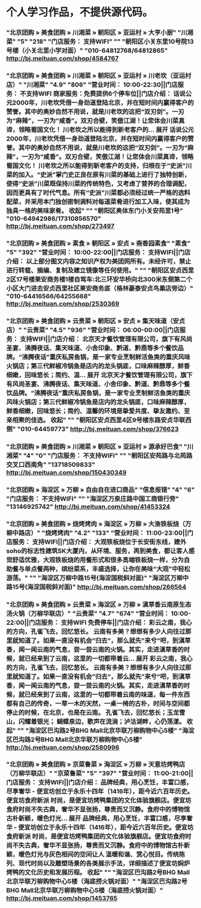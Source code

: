 # 个人学习作品，不提供源代码。

### "北京团购 » 美食团购 » 川湘菜 » 朝阳区 » 亚运村 » 大亨小厨"	"川湘菜"	"5"	"218"	"门店服务： 支持WIFI"	""	"朝阳区小关东里10号院13号楼（小关北里小学对面）"	"010-64812768/64812865"	http://bj.meituan.com/shop/4584767
### "北京团购 » 美食团购 » 川湘菜 » 朝阳区 » 亚运村 » 川老坎（亚运村店）"	"川湘菜"	"4.9"	"806"	"营业时间： 10:00-22:30||门店服务： 不支持WIFI 商家服务：免费提供6个停车位||门店介绍： 话说公元2000年，川老坎凭借一身劲道登陆北京，并在短时间内赢得客户的赞誉。其中的奥妙自然不用说，就是川老坎的这把“双刃剑”。一刃为“麻辣”，一刃为“咸香”。双刃合壁，笑傲江湖！让您体会川菜真谛，领略蜀国文化！ 川老坎之所以能得到新老客户的... 展开 话说公元2000年，川老坎凭借一身劲道登陆北京，并在短时间内赢得客户的赞誉。其中的奥妙自然不用说，就是川老坎的这把“双刃剑”。一刃为“麻辣”，一刃为“咸香”。双刃合壁，笑傲江湖！让您体会川菜真谛，领略蜀国文化！ 川老坎之所以能得到新老客户的支持，归根在于“史派”川菜的加入。“史派”掌门史正良在原有川菜的基础上进行了独特创新，使得“史派”川菜既保持川菜的传统特色，又考虑了营养的合理调配，因而更具有了时代气息。所有“史派”川菜都必须经过统一严格的选料配菜，并采用本门独创密制调料对每道菜肴进行加工入味，使其成为独具一格的美味家肴。 收起"	""	"朝阳区奥体东门小关安苑里1号"	"010-64942986/17310856570"	http://bj.meituan.com/shop/273497
### "北京团购 » 美食团购 » 素食 » 朝阳区 » 安贞 » 斋香园素食"	"素食"	"5"	"392"	"营业时间： 10:00-22:00||门店服务： 支持WIFI||门店介绍： 以上部分图文内容之知识产权为美团网所有。未经许可，禁止进行转载、摘编、复制及建立镜像等任何使用。"	""	"朝阳区安贞西里2区17号楼莱安商务楼1楼自驾车:北三环安华桥向北300米东侧第二个小区大门进去安贞西里社区莱安商务底（格林豪泰安贞鸟巢店旁边）"	"010-64416566/64255668"	http://bj.meituan.com/shop/2530369
### "北京团购 » 美食团购 » 云贵菜 » 朝阳区 » 安贞 » 集天味道（安贞店）"	"云贵菜"	"4.5"	"936"	"营业时间： 06:00-00:00||门店服务： 支持WIFI||门店介绍： 北京天才餐饮管理有限公司，旗下有风尚圣宴、沸腾夜话、集天味道、小舍印象、黔道、黔鼎等多个餐饮品牌。“沸腾夜话”重庆私房鱼锅，是一家专业烹制鲜活鱼类的重庆风味火锅店；第三代鲜椒冷锅鱼是店内的龙头锅底，口味麻辣醇厚，鲜香细嫩，回味悠长；简约、温... 展开 北京天才餐饮管理有限公司，旗下有风尚圣宴、沸腾夜话、集天味道、小舍印象、黔道、黔鼎等多个餐饮品牌。“沸腾夜话”重庆私房鱼锅，是一家专业烹制鲜活鱼类的重庆风味火锅店；第三代鲜椒冷锅鱼是店内的龙头锅底，口味麻辣醇厚，鲜香细嫩，回味悠长；简约、温馨的环境是挚爱共度、挚友邀约、至亲相聚的佳选。 收起"	""	"朝阳区安贞西里4区9号楼东路安贞华联西侧"	"010-64459773"	http://bj.meituan.com/shop/376623
### "北京团购 » 美食团购 » 川湘菜 » 朝阳区 » 亚运村 » 源承好巴食"	"川湘菜"	"4"	"0"	"门店服务： 不支持WIFI"	""	"朝阳区安苑路与北苑路交叉口西南角"	"13718509833"	http://bj.meituan.com/shop/150430349
### "北京团购 » 海淀区 » 万柳 » 自由自在进口商品"	"信息报错"	"4"	"6"	"门店服务： 不支持WIFI"	""	"海淀区万泉庄路中国工商银行旁"	"13146925742"	http://bj.meituan.com/shop/41453324
### "北京团购 » 美食团购 » 烧烤烤肉 » 海淀区 » 万柳 » 大渔铁板烧（万柳中路店）"	"烧烤烤肉"	"4.2"	"133"	"营业时间： 11:00-23:00||门店服务： 支持WIFI||门店介绍： 大观铁板烧位于长安街东线，建外soho的标志性建筑SK大厦内，从环境、服务，再到美食，都让客人感觉舒适优雅，大观铁板烧的用餐形式和很多高端铁板烧一样，分为自助餐与单点餐两种，缤纷菜系，丰盛选择，让你在美味“大观”中轻松游荡。"	""	"海淀区万柳中路15号(海淀国税斜对面)"	"海淀区万柳中路15号(海淀国税斜对面)"	http://bj.meituan.com/shop/266564
### "北京团购 » 美食团购 » 云贵菜 » 海淀区 » 万柳 » 滇草香云南原生态汤火锅（万柳华联店）"	"云贵菜"	"4.7"	"674"	"营业时间： 10:00-22:00||门店服务： 支持WIFI 免费停车||门店介绍： 彩云之南，我心的方向，孔雀飞去，回忆悠长。 云南有多美？想想有多少人向往过那里就知道了。如果一直没有机会”归去“，那么就先”来兮“吧，到滇草香，闻一闻云南的气息，尝一尝云南的火锅。其实，走进滇草香的时候，就已经来到了云南，这里的一切都带着云... 展开 彩云之南，我心的方向，孔雀飞去，回忆悠长。 云南有多美？想想有多少人向往过那里就知道了。如果一直没有机会”归去“，那么就先”来兮“吧，到滇草香，闻一闻云南的气息，尝一尝云南的火锅。其实，走进滇草香的时候，就已经来到了云南，这里的一切都带着云南的味道，每一件东西都有自己的传奇，一草一木的天然，一桌一椅的古朴，时间与空间都停止的时候，在北京，也是在云南。 孔雀飞去，回忆悠长；玉龙雪山，闪耀着银光； 蝴蝶泉边，歌声在流淌；泸沽湖畔，心仍荡漾。 收起"	""	"海淀区巴沟路2号BHG Mall北京华联万柳购物中心5楼"	"海淀区巴沟路2号BHG Mall北京华联万柳购物中心5楼"	http://bj.meituan.com/shop/2580996
### "北京团购 » 美食团购 » 京菜鲁菜 » 海淀区 » 万柳 » 天意坊烤鸭店（万柳华联店）"	"京菜鲁菜"	"5"	"397"	"营业时间： 11:00-21:00||门店服务： 支持WIFI||门店介绍： 品牌经典，用心烹饪，丰富口感，尽享奢华 - 便宜坊创立于永乐十四年（1416年），距今近六百年历史。便宜坊食府新派 时尚，是便宜坊烤鸭集团的文化体验旗舰店。便宜坊食府时尚不失古典，奢华不显张扬，尊贵而又沉静。食府中的博物馆古朴新颖，暖色灯光... 展开 品牌经典，用心烹饪，丰富口感，尽享奢华 - 便宜坊创立于永乐十四年（1416年），距今近六百年历史。便宜坊食府新派 时尚，是便宜坊烤鸭集团的文化体验旗舰店。便宜坊食府时尚不失古典，奢华不显张扬，尊贵而又沉静。食府中的博物馆古朴新颖，暖色灯光与灰色相间的空间让人 温暖和谐、赏心悦目。传统陈列、现代时尚以及雕塑场景的各类展示手法，详细描述了便宜坊焖炉烤鸭的文化历史和发展历程。 收起"	""	"海淀区巴沟路2号BHG Mall北京华联万柳购物中心5楼（海底捞火锅对面）"	"海淀区巴沟路2号BHG Mall北京华联万柳购物中心5楼（海底捞火锅对面）"	http://bj.meituan.com/shop/1453765
